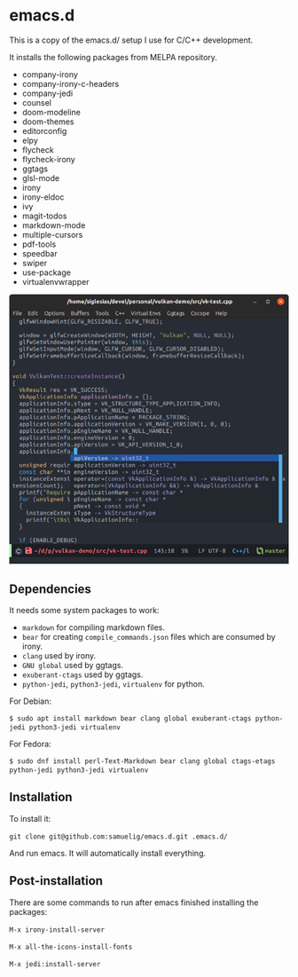 # emacs.d

This is a copy of the emacs.d/ setup I use for C/C++ development.

It installs the following packages from MELPA repository.

* company-irony
* company-irony-c-headers
* company-jedi
* counsel
* doom-modeline
* doom-themes
* editorconfig
* elpy
* flycheck
* flycheck-irony
* ggtags
* glsl-mode
* irony
* irony-eldoc
* ivy
* magit-todos
* markdown-mode
* multiple-cursors
* pdf-tools
* speedbar
* swiper
* use-package
* virtualenvwrapper

![Emacs screenshot](https://raw.githubusercontent.com/samuelig/emacs.d/master/emacs-screenshot.png)

## Dependencies

It needs some system packages to work:

* ```markdown``` for compiling markdown files.
* ```bear``` for creating ```compile_commands.json``` files which are consumed by irony.
* ```clang``` used by irony.
* ```GNU global``` used by ggtags.
* ```exuberant-ctags``` used by ggtags.
* ```python-jedi```, ```python3-jedi```, ```virtualenv``` for python.

For Debian:

```
$ sudo apt install markdown bear clang global exuberant-ctags python-jedi python3-jedi virtualenv
```

For Fedora:

```
$ sudo dnf install perl-Text-Markdown bear clang global ctags-etags python-jedi python3-jedi virtualenv
```

## Installation

To install it:

```git clone git@github.com:samuelig/emacs.d.git .emacs.d/```

And run emacs. It will automatically install everything.

## Post-installation

There are some commands to run after emacs finished installing the packages:

```M-x irony-install-server```

```M-x all-the-icons-install-fonts```

```M-x jedi:install-server```
